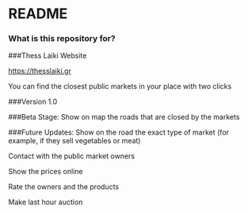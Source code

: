 # README #

### What is this repository for? ###

###Thess Laiki Website

https://thesslaiki.gr

You can find the closest public markets in your place with two clicks

###Version 1.0

###Beta Stage: 
Show on map the roads that are closed by the markets

###Future Updates: 
Show on the road the exact type of market (for example, if they sell vegetables or meat)

Contact with the public market owners

Show the prices online

Rate the owners and the products

Make last hour auction